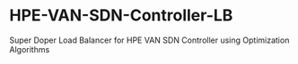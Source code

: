 # HPE-VAN-SDN-Controller-LB
Super Doper Load Balancer for HPE VAN SDN Controller using Optimization Algorithms
